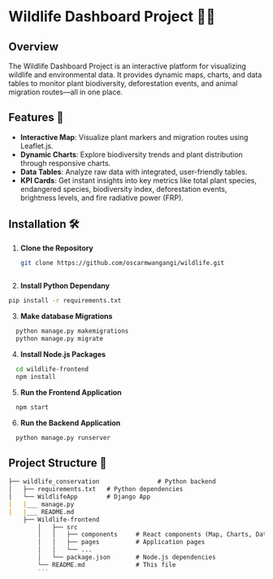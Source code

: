 # Wildlife Dashboard Project 🌿🐾

## Overview
The Wildlife Dashboard Project is an interactive platform for visualizing wildlife and environmental data. It provides dynamic maps, charts, and data tables to monitor plant biodiversity, deforestation events, and animal migration routes—all in one place.

## Features 🚀
- **Interactive Map**: Visualize plant markers and migration routes using Leaflet.js.
- **Dynamic Charts**: Explore biodiversity trends and plant distribution through responsive charts.
- **Data Tables**: Analyze raw data with integrated, user-friendly tables.
- **KPI Cards**: Get instant insights into key metrics like total plant species, endangered species, biodiversity index, deforestation events, brightness levels, and fire radiative power (FRP).

## Installation 🛠️

1. **Clone the Repository**  
   ```bash
   git clone https://github.com/oscarmwangangi/wildlife.git
 

2. **Install Python Dependany**
```bash
pip install -r requirements.txt
```
3. **Make database Migrations**
```bash
  python manage.py makemigrations
  python manage.py migrate
  ```
4. **Install Node.js Packages**
```bash
  cd wildlife-frontend
  npm install
```
5. **Run the Frontend Application**
```bash
  npm start
```
6. **Run the Backend Application**
```bash
  python manage.py runserver
```
## Project Structure 📂
```markdown
├── wildlife_conservation                # Python backend 
│   ├── requirements.txt   # Python dependencies
│   └── WildlifeApp        # Django App
|   |___ manage.py
|   |___ README.md
    ├── Wildlife-frontend             
        │   ├── src
        │   │   ├── components     # React components (Map, Charts, DataTable, etc.)
        │   │   ├── pages          # Application pages
        │   │   └── ...
        │   └── package.json       # Node.js dependencies
        └── README.md              # This file
        ```
